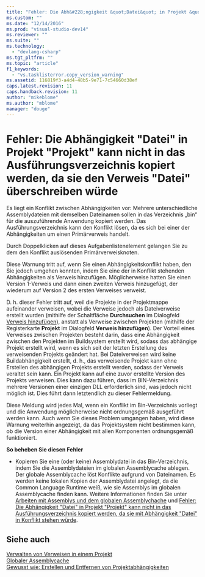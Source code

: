 ```yaml
---
title: "Fehler: Die Abh&#228;ngigkeit &quot;Datei&quot; in Projekt &quot;Projekt&quot; kann nicht in das Ausf&#252;hrungsverzeichnis kopiert werden, da sie den Verweis &quot;Datei&quot; &#252;berschreiben w&#252;rde | Microsoft Docs"
ms.custom: ""
ms.date: "12/14/2016"
ms.prod: "visual-studio-dev14"
ms.reviewer: ""
ms.suite: ""
ms.technology: 
  - "devlang-csharp"
ms.tgt_pltfrm: ""
ms.topic: "article"
f1_keywords: 
  - "vs.tasklisterror.copy_version_warning"
ms.assetid: 116819f3-a4d4-48b5-9e71-7c54660d38ef
caps.latest.revision: 11
caps.handback.revision: 11
author: "mikeblome"
ms.author: "mblome"
manager: "douge"
---
```

# Fehler: Die Abh&#228;ngigkeit &quot;Datei&quot; in Projekt &quot;Projekt&quot; kann nicht in das Ausf&#252;hrungsverzeichnis kopiert werden, da sie den Verweis &quot;Datei&quot; &#252;berschreiben w&#252;rde
Es liegt ein Konflikt zwischen Abhängigkeiten vor: Mehrere unterschiedliche Assemblydateien mit demselben Dateinamen sollen in das Verzeichnis „bin“ für die auszuführende Anwendung kopiert werden. Das Ausführungsverzeichnis kann den Konflikt lösen, da es sich bei einer der Abhängigkeiten um einen Primärverweis handelt.  
  
 Durch Doppelklicken auf dieses Aufgabenlistenelement gelangen Sie zu dem den Konflikt auslösenden Primärverweisknoten.  
  
 Diese Warnung tritt auf, wenn Sie einen Abhängigkeitskonflikt haben, den Sie jedoch umgehen konnten, indem Sie eine der in Konflikt stehenden Abhängigkeiten als Verweis hinzufügen. Möglicherweise hatten Sie einen Version 1\-Verweis und dann einen zweiten Verweis hinzugefügt, der wiederum auf Version 2 des ersten Verweises verweist.  
  
 D. h. dieser Fehler tritt auf, weil die Projekte in der Projektmappe aufeinander verweisen, wobei die Verweise jedoch als Dateiverweise erstellt wurden \(mithilfe der Schaltfläche **Durchsuchen** im Dialogfeld [Verweis hinzufügen](http://msdn.microsoft.com/de-de/2feb0fe2-0805-4cc9-8cba-b0315849dfb7)\), anstatt als Verweise zwischen Projekten \(mithilfe der Registerkarte **Projekt** im Dialogfeld **Verweis hinzufügen**\). Der Vorteil eines Verweises zwischen Projekten besteht darin, dass eine Abhängigkeit zwischen den Projekten im Buildsystem erstellt wird, sodass das abhängige Projekt erstellt wird, wenn es sich seit der letzten Erstellung des verweisenden Projekts geändert hat. Bei Dateiverweisen wird keine Buildabhängigkeit erstellt, d. h., das verweisende Projekt kann ohne Erstellen des abhängigen Projekts erstellt werden, sodass der Verweis veraltet sein kann. Ein Projekt kann auf eine zuvor erstellte Version des Projekts verweisen. Dies kann dazu führen, dass im BIN\-Verzeichnis mehrere Versionen einer einzigen DLL erforderlich sind, was jedoch nicht möglich ist. Dies führt dann letztendlich zu dieser Fehlermeldung.  
  
 Diese Meldung wird jedes Mal, wenn ein Konflikt im Bin\-Verzeichnis vorliegt und die Anwendung möglicherweise nicht ordnungsgemäß ausgeführt werden kann. Auch wenn Sie dieses Problem umgangen haben, wird diese Warnung weiterhin angezeigt, da das Projektsystem nicht bestimmen kann, ob die Version einer Abhängigkeit mit allen Komponenten ordnungsgemäß funktioniert.  
  
 **So beheben Sie diesen Fehler**  
  
-   Kopieren Sie eine \(oder keine\) Assemblydatei in das Bin\-Verzeichnis, indem Sie die Assemblydateien im globalen Assemblycache ablegen. Der globale Assemblycache löst Konflikte aufgrund von Dateinamen. Es werden keine lokalen Kopien der Assemblydatei angelegt, da die Common Language Runtime weiß, wie sie Assemblys im globalen Assemblycache finden kann. Weitere Informationen finden Sie unter [Arbeiten mit Assemblys und dem globalen Assemblychache](../Topic/Working%20with%20Assemblies%20and%20the%20Global%20Assembly%20Cache.md) und [Fehler: Die Abhängigkeit "Datei" in Projekt "Projekt" kann nicht in das Ausführungsverzeichnis kopiert werden, da sie mit Abhängigkeit "Datei" in Konflikt stehen würde](../misc/error-the-dependency-file-in-project-project-cannot-be-copied-to-the-run-directory-because-it-would-conflict-with-dependency-file.md).  
  
## Siehe auch  
 [Verwalten von Verweisen in einem Projekt](../ide/managing-references-in-a-project.md)   
 [Globaler Assemblycache](../Topic/Global%20Assembly%20Cache.md)   
 [Gewusst wie: Erstellen und Entfernen von Projektabhängigkeiten](../ide/how-to-create-and-remove-project-dependencies.md)